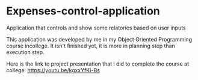 # Expenses-control-application
Application that controls and show some relatories based on user inputs

This application was developed by me in my Object Oriented Programming course incollege. It isn't finished yet, it is more in planning step than execution step.

Here is the link to project presentation that i did to complete the course at college: https://youtu.be/kgxxYfKi-Bs 

